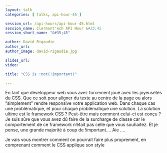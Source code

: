 ```yaml
---
layout: talk
categories: [ talks, api-hour-45 ]

session_url: /api-hours/api-hour-45.html
session_name: Clermont'ech API Hour &#35;45
session_short_name: "&#35;45"

author: David Rigaudie
author_url: 
author_image: david-rigaudie.jpg

slides_url:
video:

title: "CSS is :not(!important)"

---
```


En tant que développeur web vous avez forcement joué avec les joyeusetés du CSS. 
Que ce soit pour aligner du texte au centre de la page ou alors “simplement” 
rendre responsive votre application web. Dans chaque cas une problématique, et 
pour chaque problématique une solution. La solution ultime est le framework 
CSS ? Peut-être mais comment celui-ci est conçu ? Je suis sûre que vous avez dû 
faire de la surcharge de classe car le comportement de ce framework n’était pas
celle que vous souhaitez. Et je pense, une grande majorité à coup de 
!important…. Aie ….

Je vais vous montrer comment on pourrait faire plus proprement, en comprenant 
comment le CSS applique son style
